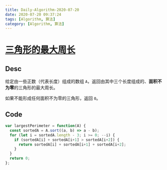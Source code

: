 ```yaml
---
title: Daily-Algorithm-2020-07-20
date: 2020-07-20 09:37:24
tags: [Algorithm, 算法]
category: [Algorithm, 算法]
---
```


# [三角形的最大周长](https://leetcode-cn.com/problems/largest-perimeter-triangle/)

## Desc

给定由一些正数（代表长度）组成的数组 `A`，返回由其中三个长度组成的、**面积不为零**的三角形的最大周长。

如果不能形成任何面积不为零的三角形，返回 `0`。



## Code

```js
var largestPerimeter = function(A) {
  const sortedA = A.sort((a, b) => a - b);
  for (let i = sortedA.length - 3; i >= 0; --i) {
    if (sortedA[i] + sortedA[i+1] > sortedA[i+2]) {
      return sortedA[i] + sortedA[i+1] + sortedA[i+2];
    }
  }
  return 0;
};
```

